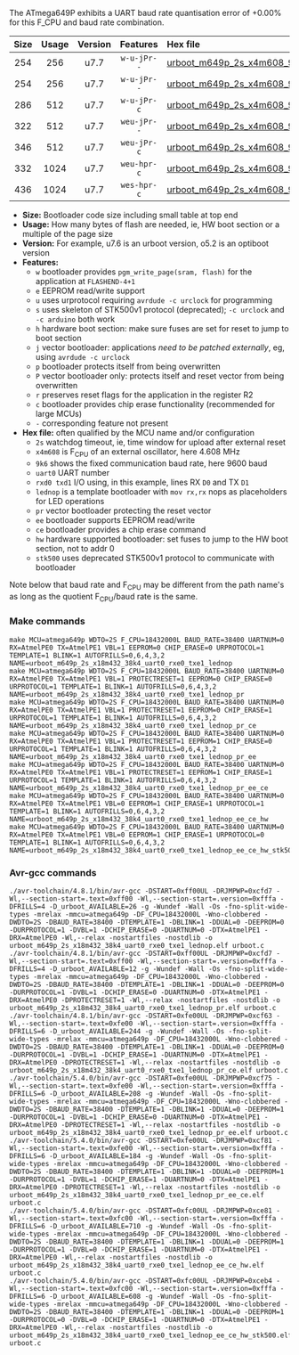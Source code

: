 The ATmega649P exhibits a UART baud rate quantisation error of +0.00% for this F_CPU and baud rate combination.

|Size|Usage|Version|Features|Hex file|
|:-:|:-:|:-:|:-:|:--|
|254|256|u7.7|`w-u-jPr--`|[urboot_m649p_2s_x4m608_9k6_uart0_rxe0_txe1_lednop.hex](https://raw.githubusercontent.com/stefanrueger/urboot.hex/main/mcus/atmega649p/watchdog_2_s/external_oscillator/+4m608000_hz/+++9k6_baud/uart0_rxe0_txe1/lednop/urboot_m649p_2s_x4m608_9k6_uart0_rxe0_txe1_lednop.hex)|
|254|256|u7.7|`w-u-jPr--`|[urboot_m649p_2s_x4m608_9k6_uart0_rxe0_txe1_lednop_pr.hex](https://raw.githubusercontent.com/stefanrueger/urboot.hex/main/mcus/atmega649p/watchdog_2_s/external_oscillator/+4m608000_hz/+++9k6_baud/uart0_rxe0_txe1/lednop/urboot_m649p_2s_x4m608_9k6_uart0_rxe0_txe1_lednop_pr.hex)|
|286|512|u7.7|`w-u-jPr-c`|[urboot_m649p_2s_x4m608_9k6_uart0_rxe0_txe1_lednop_pr_ce.hex](https://raw.githubusercontent.com/stefanrueger/urboot.hex/main/mcus/atmega649p/watchdog_2_s/external_oscillator/+4m608000_hz/+++9k6_baud/uart0_rxe0_txe1/lednop/urboot_m649p_2s_x4m608_9k6_uart0_rxe0_txe1_lednop_pr_ce.hex)|
|322|512|u7.7|`weu-jPr--`|[urboot_m649p_2s_x4m608_9k6_uart0_rxe0_txe1_lednop_pr_ee.hex](https://raw.githubusercontent.com/stefanrueger/urboot.hex/main/mcus/atmega649p/watchdog_2_s/external_oscillator/+4m608000_hz/+++9k6_baud/uart0_rxe0_txe1/lednop/urboot_m649p_2s_x4m608_9k6_uart0_rxe0_txe1_lednop_pr_ee.hex)|
|346|512|u7.7|`weu-jPr-c`|[urboot_m649p_2s_x4m608_9k6_uart0_rxe0_txe1_lednop_pr_ee_ce.hex](https://raw.githubusercontent.com/stefanrueger/urboot.hex/main/mcus/atmega649p/watchdog_2_s/external_oscillator/+4m608000_hz/+++9k6_baud/uart0_rxe0_txe1/lednop/urboot_m649p_2s_x4m608_9k6_uart0_rxe0_txe1_lednop_pr_ee_ce.hex)|
|332|1024|u7.7|`weu-hpr-c`|[urboot_m649p_2s_x4m608_9k6_uart0_rxe0_txe1_lednop_ee_ce_hw.hex](https://raw.githubusercontent.com/stefanrueger/urboot.hex/main/mcus/atmega649p/watchdog_2_s/external_oscillator/+4m608000_hz/+++9k6_baud/uart0_rxe0_txe1/lednop/urboot_m649p_2s_x4m608_9k6_uart0_rxe0_txe1_lednop_ee_ce_hw.hex)|
|436|1024|u7.7|`wes-hpr-c`|[urboot_m649p_2s_x4m608_9k6_uart0_rxe0_txe1_lednop_ee_ce_hw_stk500.hex](https://raw.githubusercontent.com/stefanrueger/urboot.hex/main/mcus/atmega649p/watchdog_2_s/external_oscillator/+4m608000_hz/+++9k6_baud/uart0_rxe0_txe1/lednop/urboot_m649p_2s_x4m608_9k6_uart0_rxe0_txe1_lednop_ee_ce_hw_stk500.hex)|

- **Size:** Bootloader code size including small table at top end
- **Usage:** How many bytes of flash are needed, ie, HW boot section or a multiple of the page size
- **Version:** For example, u7.6 is an urboot version, o5.2 is an optiboot version
- **Features:**
  + `w` bootloader provides `pgm_write_page(sram, flash)` for the application at `FLASHEND-4+1`
  + `e` EEPROM read/write support
  + `u` uses urprotocol requiring `avrdude -c urclock` for programming
  + `s` uses skeleton of STK500v1 protocol (deprecated); `-c urclock` and `-c arduino` both work
  + `h` hardware boot section: make sure fuses are set for reset to jump to boot section
  + `j` vector bootloader: applications *need to be patched externally*, eg, using `avrdude -c urclock`
  + `p` bootloader protects itself from being overwritten
  + `P` vector bootloader only: protects itself and reset vector from being overwritten
  + `r` preserves reset flags for the application in the register R2
  + `c` bootloader provides chip erase functionality (recommended for large MCUs)
  + `-` corresponding feature not present
- **Hex file:** often qualified by the MCU name and/or configuration
  + `2s` watchdog timeout, ie, time window for upload after external reset
  + `x4m608` is F<sub>CPU</sub> of an external oscillator, here 4.608 MHz
  + `9k6` shows the fixed communication baud rate, here 9600 baud
  + `uart0` UART number
  + `rxd0 txd1` I/O using, in this example, lines RX `D0` and TX `D1`
  + `lednop` is a template bootloader with `mov rx,rx` nops as placeholders for LED operations
  + `pr` vector bootloader protecting the reset vector
  + `ee` bootloader supports EEPROM read/write
  + `ce` bootloader provides a chip erase command
  + `hw` hardware supported bootloader: set fuses to jump to the HW boot section, not to addr 0
  + `stk500` uses deprecated STK500v1 protocol to communicate with bootloader


Note below that baud rate and F<sub>CPU</sub> may be different from the path name's as long as the quotient F<sub>CPU</sub>/baud rate is the same.

### Make commands
```
make MCU=atmega649p WDTO=2S F_CPU=18432000L BAUD_RATE=38400 UARTNUM=0 RX=AtmelPE0 TX=AtmelPE1 VBL=1 EEPROM=0 CHIP_ERASE=0 URPROTOCOL=1 TEMPLATE=1 BLINK=1 AUTOFRILLS=0,6,4,3,2 NAME=urboot_m649p_2s_x18m432_38k4_uart0_rxe0_txe1_lednop
make MCU=atmega649p WDTO=2S F_CPU=18432000L BAUD_RATE=38400 UARTNUM=0 RX=AtmelPE0 TX=AtmelPE1 VBL=1 PROTECTRESET=1 EEPROM=0 CHIP_ERASE=0 URPROTOCOL=1 TEMPLATE=1 BLINK=1 AUTOFRILLS=0,6,4,3,2 NAME=urboot_m649p_2s_x18m432_38k4_uart0_rxe0_txe1_lednop_pr
make MCU=atmega649p WDTO=2S F_CPU=18432000L BAUD_RATE=38400 UARTNUM=0 RX=AtmelPE0 TX=AtmelPE1 VBL=1 PROTECTRESET=1 EEPROM=0 CHIP_ERASE=1 URPROTOCOL=1 TEMPLATE=1 BLINK=1 AUTOFRILLS=0,6,4,3,2 NAME=urboot_m649p_2s_x18m432_38k4_uart0_rxe0_txe1_lednop_pr_ce
make MCU=atmega649p WDTO=2S F_CPU=18432000L BAUD_RATE=38400 UARTNUM=0 RX=AtmelPE0 TX=AtmelPE1 VBL=1 PROTECTRESET=1 EEPROM=1 CHIP_ERASE=0 URPROTOCOL=1 TEMPLATE=1 BLINK=1 AUTOFRILLS=0,6,4,3,2 NAME=urboot_m649p_2s_x18m432_38k4_uart0_rxe0_txe1_lednop_pr_ee
make MCU=atmega649p WDTO=2S F_CPU=18432000L BAUD_RATE=38400 UARTNUM=0 RX=AtmelPE0 TX=AtmelPE1 VBL=1 PROTECTRESET=1 EEPROM=1 CHIP_ERASE=1 URPROTOCOL=1 TEMPLATE=1 BLINK=1 AUTOFRILLS=0,6,4,3,2 NAME=urboot_m649p_2s_x18m432_38k4_uart0_rxe0_txe1_lednop_pr_ee_ce
make MCU=atmega649p WDTO=2S F_CPU=18432000L BAUD_RATE=38400 UARTNUM=0 RX=AtmelPE0 TX=AtmelPE1 VBL=0 EEPROM=1 CHIP_ERASE=1 URPROTOCOL=1 TEMPLATE=1 BLINK=1 AUTOFRILLS=0,6,4,3,2 NAME=urboot_m649p_2s_x18m432_38k4_uart0_rxe0_txe1_lednop_ee_ce_hw
make MCU=atmega649p WDTO=2S F_CPU=18432000L BAUD_RATE=38400 UARTNUM=0 RX=AtmelPE0 TX=AtmelPE1 VBL=0 EEPROM=1 CHIP_ERASE=1 URPROTOCOL=0 TEMPLATE=1 BLINK=1 AUTOFRILLS=0,6,4,3,2 NAME=urboot_m649p_2s_x18m432_38k4_uart0_rxe0_txe1_lednop_ee_ce_hw_stk500
```

### Avr-gcc commands
```
./avr-toolchain/4.8.1/bin/avr-gcc -DSTART=0xff00UL -DRJMPWP=0xcfd7 -Wl,--section-start=.text=0xff00 -Wl,--section-start=.version=0xfffa -DFRILLS=4 -D_urboot_AVAILABLE=26 -g -Wundef -Wall -Os -fno-split-wide-types -mrelax -mmcu=atmega649p -DF_CPU=18432000L -Wno-clobbered -DWDTO=2S -DBAUD_RATE=38400 -DTEMPLATE=1 -DBLINK=1 -DDUAL=0 -DEEPROM=0 -DURPROTOCOL=1 -DVBL=1 -DCHIP_ERASE=0 -DUARTNUM=0 -DTX=AtmelPE1 -DRX=AtmelPE0 -Wl,--relax -nostartfiles -nostdlib -o urboot_m649p_2s_x18m432_38k4_uart0_rxe0_txe1_lednop.elf urboot.c
./avr-toolchain/4.8.1/bin/avr-gcc -DSTART=0xff00UL -DRJMPWP=0xcfd7 -Wl,--section-start=.text=0xff00 -Wl,--section-start=.version=0xfffa -DFRILLS=4 -D_urboot_AVAILABLE=12 -g -Wundef -Wall -Os -fno-split-wide-types -mrelax -mmcu=atmega649p -DF_CPU=18432000L -Wno-clobbered -DWDTO=2S -DBAUD_RATE=38400 -DTEMPLATE=1 -DBLINK=1 -DDUAL=0 -DEEPROM=0 -DURPROTOCOL=1 -DVBL=1 -DCHIP_ERASE=0 -DUARTNUM=0 -DTX=AtmelPE1 -DRX=AtmelPE0 -DPROTECTRESET=1 -Wl,--relax -nostartfiles -nostdlib -o urboot_m649p_2s_x18m432_38k4_uart0_rxe0_txe1_lednop_pr.elf urboot.c
./avr-toolchain/4.8.1/bin/avr-gcc -DSTART=0xfe00UL -DRJMPWP=0xcf63 -Wl,--section-start=.text=0xfe00 -Wl,--section-start=.version=0xfffa -DFRILLS=6 -D_urboot_AVAILABLE=244 -g -Wundef -Wall -Os -fno-split-wide-types -mrelax -mmcu=atmega649p -DF_CPU=18432000L -Wno-clobbered -DWDTO=2S -DBAUD_RATE=38400 -DTEMPLATE=1 -DBLINK=1 -DDUAL=0 -DEEPROM=0 -DURPROTOCOL=1 -DVBL=1 -DCHIP_ERASE=1 -DUARTNUM=0 -DTX=AtmelPE1 -DRX=AtmelPE0 -DPROTECTRESET=1 -Wl,--relax -nostartfiles -nostdlib -o urboot_m649p_2s_x18m432_38k4_uart0_rxe0_txe1_lednop_pr_ce.elf urboot.c
./avr-toolchain/5.4.0/bin/avr-gcc -DSTART=0xfe00UL -DRJMPWP=0xcf75 -Wl,--section-start=.text=0xfe00 -Wl,--section-start=.version=0xfffa -DFRILLS=6 -D_urboot_AVAILABLE=208 -g -Wundef -Wall -Os -fno-split-wide-types -mrelax -mmcu=atmega649p -DF_CPU=18432000L -Wno-clobbered -DWDTO=2S -DBAUD_RATE=38400 -DTEMPLATE=1 -DBLINK=1 -DDUAL=0 -DEEPROM=1 -DURPROTOCOL=1 -DVBL=1 -DCHIP_ERASE=0 -DUARTNUM=0 -DTX=AtmelPE1 -DRX=AtmelPE0 -DPROTECTRESET=1 -Wl,--relax -nostartfiles -nostdlib -o urboot_m649p_2s_x18m432_38k4_uart0_rxe0_txe1_lednop_pr_ee.elf urboot.c
./avr-toolchain/5.4.0/bin/avr-gcc -DSTART=0xfe00UL -DRJMPWP=0xcf81 -Wl,--section-start=.text=0xfe00 -Wl,--section-start=.version=0xfffa -DFRILLS=6 -D_urboot_AVAILABLE=184 -g -Wundef -Wall -Os -fno-split-wide-types -mrelax -mmcu=atmega649p -DF_CPU=18432000L -Wno-clobbered -DWDTO=2S -DBAUD_RATE=38400 -DTEMPLATE=1 -DBLINK=1 -DDUAL=0 -DEEPROM=1 -DURPROTOCOL=1 -DVBL=1 -DCHIP_ERASE=1 -DUARTNUM=0 -DTX=AtmelPE1 -DRX=AtmelPE0 -DPROTECTRESET=1 -Wl,--relax -nostartfiles -nostdlib -o urboot_m649p_2s_x18m432_38k4_uart0_rxe0_txe1_lednop_pr_ee_ce.elf urboot.c
./avr-toolchain/5.4.0/bin/avr-gcc -DSTART=0xfc00UL -DRJMPWP=0xce81 -Wl,--section-start=.text=0xfc00 -Wl,--section-start=.version=0xfffa -DFRILLS=6 -D_urboot_AVAILABLE=710 -g -Wundef -Wall -Os -fno-split-wide-types -mrelax -mmcu=atmega649p -DF_CPU=18432000L -Wno-clobbered -DWDTO=2S -DBAUD_RATE=38400 -DTEMPLATE=1 -DBLINK=1 -DDUAL=0 -DEEPROM=1 -DURPROTOCOL=1 -DVBL=0 -DCHIP_ERASE=1 -DUARTNUM=0 -DTX=AtmelPE1 -DRX=AtmelPE0 -Wl,--relax -nostartfiles -nostdlib -o urboot_m649p_2s_x18m432_38k4_uart0_rxe0_txe1_lednop_ee_ce_hw.elf urboot.c
./avr-toolchain/5.4.0/bin/avr-gcc -DSTART=0xfc00UL -DRJMPWP=0xceb4 -Wl,--section-start=.text=0xfc00 -Wl,--section-start=.version=0xfffa -DFRILLS=6 -D_urboot_AVAILABLE=608 -g -Wundef -Wall -Os -fno-split-wide-types -mrelax -mmcu=atmega649p -DF_CPU=18432000L -Wno-clobbered -DWDTO=2S -DBAUD_RATE=38400 -DTEMPLATE=1 -DBLINK=1 -DDUAL=0 -DEEPROM=1 -DURPROTOCOL=0 -DVBL=0 -DCHIP_ERASE=1 -DUARTNUM=0 -DTX=AtmelPE1 -DRX=AtmelPE0 -Wl,--relax -nostartfiles -nostdlib -o urboot_m649p_2s_x18m432_38k4_uart0_rxe0_txe1_lednop_ee_ce_hw_stk500.elf urboot.c
```

